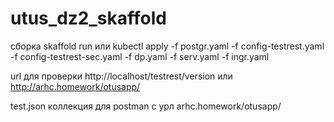 # utus_dz2_skaffold
сборка
skaffold run 
или
kubectl apply -f postgr.yaml -f config-testrest.yaml -f config-testrest-sec.yaml -f dp.yaml -f serv.yaml -f ingr.yaml

url для проверки http://localhost/testrest/version или http://arhc.homework/otusapp/


test.json коллекция для postman c  урл arhc.homework/otusapp/

